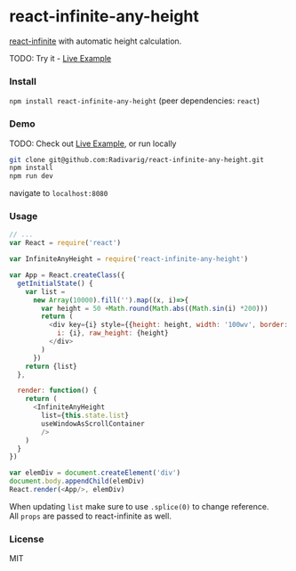 # react-infinite-any-height

[react-infinite](https://github.com/seatgeek/react-infinite) with automatic height calculation.

TODO: Try it - [Live Example](https://radivarig.github.io/#/react-infinite-any-height)

### Install

`npm install react-infinite-any-height` (peer dependencies: `react`)

### Demo

TODO: Check out [Live Example](https://radivarig.github.io/#/react-infinite-any-height),
or run locally
```bash
git clone git@github.com:Radivarig/react-infinite-any-height.git
npm install
npm run dev 
```
navigate to `localhost:8080`

### Usage

```javascript
// ...
var React = require('react')

var InfiniteAnyHeight = require('react-infinite-any-height')

var App = React.createClass({
  getInitialState() {
    var list =
      new Array(10000).fill('').map((x, i)=>{
        var height = 50 +Math.round(Math.abs((Math.sin(i) *200)))
        return (
          <div key={i} style={{height: height, width: '100wv', border: 'solid 1px'}}>
            i: {i}, raw_height: {height}
          </div>
        )
      })
    return {list}
  },

  render: function() {
    return (
      <InfiniteAnyHeight
        list={this.state.list}
        useWindowAsScrollContainer
        />
    )
  }
})

var elemDiv = document.createElement('div')
document.body.appendChild(elemDiv)
React.render(<App/>, elemDiv)
```

When updating `list` make sure to use `.splice(0)` to change reference.  
All `props` are passed to react-infinite as well.

### License

MIT
